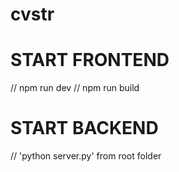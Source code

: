 # cvstr

# START FRONTEND
 // npm run dev
 // npm run build

# START BACKEND
  // 'python server.py' from root folder